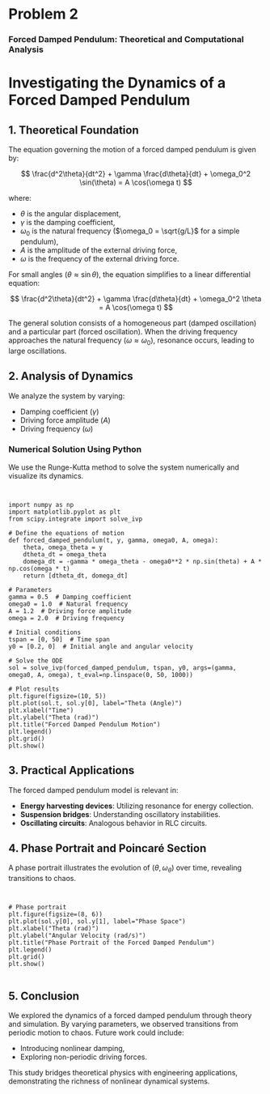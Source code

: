 # Problem 2
### Forced Damped Pendulum: Theoretical and Computational Analysis


# Investigating the Dynamics of a Forced Damped Pendulum

## 1. Theoretical Foundation

The equation governing the motion of a forced damped pendulum is given by:

$$ \frac{d^2\theta}{dt^2} + \gamma \frac{d\theta}{dt} + \omega_0^2 \sin(\theta) = A \cos(\omega t) $$

where:
- $\theta$ is the angular displacement,
- $\gamma$ is the damping coefficient,
- $\omega_0$ is the natural frequency ($\omega_0 = \sqrt{g/L}$ for a simple pendulum),
- $A$ is the amplitude of the external driving force,
- $\omega$ is the frequency of the external driving force.

For small angles ($\theta \approx \sin \theta$), the equation simplifies to a linear differential equation:

$$ \frac{d^2\theta}{dt^2} + \gamma \frac{d\theta}{dt} + \omega_0^2 \theta = A \cos(\omega t) $$

The general solution consists of a homogeneous part (damped oscillation) and a particular part (forced oscillation). When the driving frequency approaches the natural frequency ($\omega \approx \omega_0$), resonance occurs, leading to large oscillations.

## 2. Analysis of Dynamics

We analyze the system by varying:
- Damping coefficient ($\gamma$)
- Driving force amplitude ($A$)
- Driving frequency ($\omega$)

### Numerical Solution Using Python
We use the Runge-Kutta method to solve the system numerically and visualize its dynamics.
```


import numpy as np
import matplotlib.pyplot as plt
from scipy.integrate import solve_ivp

# Define the equations of motion
def forced_damped_pendulum(t, y, gamma, omega0, A, omega):
    theta, omega_theta = y
    dtheta_dt = omega_theta
    domega_dt = -gamma * omega_theta - omega0**2 * np.sin(theta) + A * np.cos(omega * t)
    return [dtheta_dt, domega_dt]

# Parameters
gamma = 0.5  # Damping coefficient
omega0 = 1.0  # Natural frequency
A = 1.2  # Driving force amplitude
omega = 2.0  # Driving frequency

# Initial conditions
tspan = [0, 50]  # Time span
y0 = [0.2, 0]  # Initial angle and angular velocity

# Solve the ODE
sol = solve_ivp(forced_damped_pendulum, tspan, y0, args=(gamma, omega0, A, omega), t_eval=np.linspace(0, 50, 1000))

# Plot results
plt.figure(figsize=(10, 5))
plt.plot(sol.t, sol.y[0], label="Theta (Angle)")
plt.xlabel("Time")
plt.ylabel("Theta (rad)")
plt.title("Forced Damped Pendulum Motion")
plt.legend()
plt.grid()
plt.show()
```


## 3. Practical Applications
The forced damped pendulum model is relevant in:
- **Energy harvesting devices**: Utilizing resonance for energy collection.
- **Suspension bridges**: Understanding oscillatory instabilities.
- **Oscillating circuits**: Analogous behavior in RLC circuits.

## 4. Phase Portrait and Poincaré Section
A phase portrait illustrates the evolution of $(\theta, \omega_\theta)$ over time, revealing transitions to chaos.
```


# Phase portrait
plt.figure(figsize=(8, 6))
plt.plot(sol.y[0], sol.y[1], label="Phase Space")
plt.xlabel("Theta (rad)")
plt.ylabel("Angular Velocity (rad/s)")
plt.title("Phase Portrait of the Forced Damped Pendulum")
plt.legend()
plt.grid()
plt.show()


```
## 5. Conclusion
We explored the dynamics of a forced damped pendulum through theory and simulation. By varying parameters, we observed transitions from periodic motion to chaos. Future work could include:
- Introducing nonlinear damping,
- Exploring non-periodic driving forces.

This study bridges theoretical physics with engineering applications, demonstrating the richness of nonlinear dynamical systems.
#